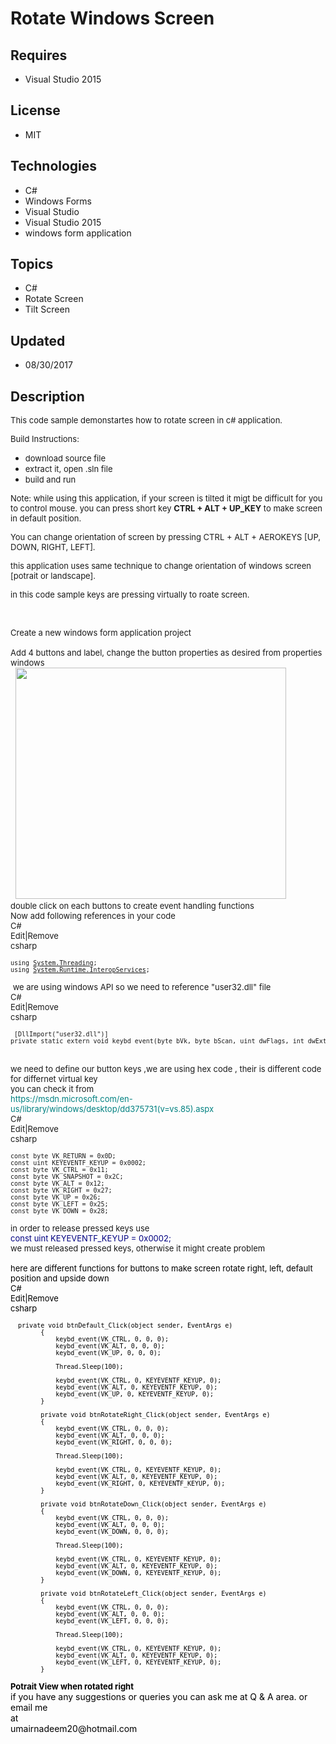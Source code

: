 # Rotate Windows Screen
## Requires
- Visual Studio 2015
## License
- MIT
## Technologies
- C#
- Windows Forms
- Visual Studio
- Visual Studio 2015
- windows form application
## Topics
- C#
- Rotate Screen
- Tilt Screen
## Updated
- 08/30/2017
## Description

<p><span style="font-size:small">This code sample demonstartes how to rotate screen in c# application.</span></p>
<p><span style="font-size:small">Build Instructions:</span></p>
<ul>
<li><span style="font-size:small">download source file </span></li><li><span style="font-size:small">extract it, open .sln file </span></li><li><span style="font-size:small">build and run </span></li></ul>
<p><span style="font-size:small">Note: while using this application, if your screen is tilted it migt be difficult for you to control mouse. you can press short key
<strong>CTRL &#43; ALT &#43; UP_KEY</strong> to make screen in default position.</span></p>
<p><span style="font-size:small">You can change orientation of screen by pressing CTRL &#43; ALT &#43; AEROKEYS [UP, DOWN, RIGHT, LEFT].</span></p>
<p><span style="font-size:small">this application uses same technique to change orientation of windows screen [potrait or landscape].</span></p>
<p><span style="font-size:small">in this code sample keys are pressing virtually to roate screen.</span></p>
<p>&nbsp;</p>
<div><span style="font-size:small">Create a new windows form application project</span></div>
<div><span style="font-size:small"><br>
</span></div>
<div><span style="font-size:small">Add 4 buttons and label, change the button properties as desired from properties windows&nbsp;</span></div>
<div>&nbsp; <img id="178602" src="178602-default.png" alt="" width="433" height="370"></div>
<div></div>
<div><span style="font-size:small">double click on each buttons to create event handling functions</span></div>
<div></div>
<div><span style="font-size:small">Now add following references in your code</span></div>
<div></div>
<div>
<div class="scriptcode">
<div class="pluginEditHolder" pluginCommand="mceScriptCode">
<div class="title"><span style="font-size:small">C#</span></div>
<div class="pluginLinkHolder"><span style="font-size:small"><span class="pluginEditHolderLink">Edit</span>|<span class="pluginRemoveHolderLink">Remove</span></span></div>
<span class="hidden" style="font-size:small">csharp </span>

<div class="preview">
<pre class="csharp"><span style="font-size:small"><span class="cs__keyword">using</span>&nbsp;<a class="libraryLink" href="https://msdn.microsoft.com/en-US/library/System.Threading.aspx" target="_blank" title="Auto generated link to System.Threading">System.Threading</a>;&nbsp;
<span class="cs__keyword">using</span>&nbsp;<a class="libraryLink" href="https://msdn.microsoft.com/en-US/library/System.Runtime.InteropServices.aspx" target="_blank" title="Auto generated link to System.Runtime.InteropServices">System.Runtime.InteropServices</a>;</span></pre>
</div>
</div>
</div>
<div class="endscriptcode"><span style="font-size:small">&nbsp;we are using windows API so we need to reference &quot;user32.dll&quot; file</span></div>
<div class="endscriptcode"></div>
<div class="endscriptcode">
<div class="scriptcode">
<div class="pluginEditHolder" pluginCommand="mceScriptCode">
<div class="title"><span style="font-size:small">C#</span></div>
<div class="pluginLinkHolder"><span style="font-size:small"><span class="pluginEditHolderLink">Edit</span>|<span class="pluginRemoveHolderLink">Remove</span></span></div>
<span class="hidden" style="font-size:small">csharp </span>

<div class="preview">
<pre class="csharp"><span style="font-size:small">&nbsp;[DllImport(<span class="cs__string">&quot;user32.dll&quot;</span>)]&nbsp;
<span class="cs__keyword">private</span>&nbsp;<span class="cs__keyword">static</span>&nbsp;<span class="cs__keyword">extern</span>&nbsp;<span class="cs__keyword">void</span>&nbsp;keybd_event(<span class="cs__keyword">byte</span>&nbsp;bVk,&nbsp;<span class="cs__keyword">byte</span>&nbsp;bScan,&nbsp;<span class="cs__keyword">uint</span>&nbsp;dwFlags,&nbsp;<span class="cs__keyword">int</span>&nbsp;dwExtraInfo);</span></pre>
</div>
</div>
</div>
<div class="endscriptcode">&nbsp;</div>
</div>
<div class="endscriptcode"><span style="font-size:small">we need to define our button keys ,we are using hex code , their is different code for differnet virtual key</span></div>
<div class="endscriptcode"><span style="font-size:small">you can check it from</span></div>
<div class="endscriptcode"><span style="color:#008080; font-size:small">https://msdn.microsoft.com/en-us/library/windows/desktop/dd375731(v=vs.85).aspx</span></div>
<div class="endscriptcode"></div>
<div class="endscriptcode">
<div class="scriptcode">
<div class="pluginEditHolder" pluginCommand="mceScriptCode">
<div class="title"><span style="font-size:small">C#</span></div>
<div class="pluginLinkHolder"><span style="font-size:small"><span class="pluginEditHolderLink">Edit</span>|<span class="pluginRemoveHolderLink">Remove</span></span></div>
<span class="hidden" style="font-size:small">csharp </span>

<div class="preview">
<pre class="csharp"><span style="font-size:small"><span class="cs__keyword">const</span>&nbsp;<span class="cs__keyword">byte</span>&nbsp;VK_RETURN&nbsp;=&nbsp;0x0D;&nbsp;
<span class="cs__keyword">const</span>&nbsp;<span class="cs__keyword">uint</span>&nbsp;KEYEVENTF_KEYUP&nbsp;=&nbsp;0x0002;&nbsp;
<span class="cs__keyword">const</span>&nbsp;<span class="cs__keyword">byte</span>&nbsp;VK_CTRL&nbsp;=&nbsp;0x11;&nbsp;
<span class="cs__keyword">const</span>&nbsp;<span class="cs__keyword">byte</span>&nbsp;VK_SNAPSHOT&nbsp;=&nbsp;0x2C;&nbsp;
<span class="cs__keyword">const</span>&nbsp;<span class="cs__keyword">byte</span>&nbsp;VK_ALT&nbsp;=&nbsp;0x12;&nbsp;
<span class="cs__keyword">const</span>&nbsp;<span class="cs__keyword">byte</span>&nbsp;VK_RIGHT&nbsp;=&nbsp;0x27;&nbsp;
<span class="cs__keyword">const</span>&nbsp;<span class="cs__keyword">byte</span>&nbsp;VK_UP&nbsp;=&nbsp;0x26;&nbsp;
<span class="cs__keyword">const</span>&nbsp;<span class="cs__keyword">byte</span>&nbsp;VK_LEFT&nbsp;=&nbsp;0x25;&nbsp;
<span class="cs__keyword">const</span>&nbsp;<span class="cs__keyword">byte</span>&nbsp;VK_DOWN&nbsp;=&nbsp;0x28;</span></pre>
</div>
</div>
</div>
<div class="endscriptcode"><span style="font-size:small">in order to release pressed keys use&nbsp;</span></div>
</div>
<div class="endscriptcode"><span style="color:#000080; font-size:small">const uint KEYEVENTF_KEYUP = 0x0002;</span></div>
<div class="endscriptcode"></div>
<div class="endscriptcode"><span style="font-size:small">we must released pressed keys, otherwise it might create problem</span></div>
<div class="endscriptcode"><span style="color:#000080; font-size:small"><span style="color:#000000">&nbsp;</span><br>
</span></div>
<div class="endscriptcode"></div>
<div class="endscriptcode"><span style="color:#000000; font-size:small">here are different functions for buttons to make screen rotate right, left, default position and upside down</span></div>
<div class="endscriptcode"><span style="color:#000000">
<div class="scriptcode">
<div class="pluginEditHolder" pluginCommand="mceScriptCode">
<div class="title"><span style="font-size:small">C#</span></div>
<div class="pluginLinkHolder"><span style="font-size:small"><span class="pluginEditHolderLink">Edit</span>|<span class="pluginRemoveHolderLink">Remove</span></span></div>
<span class="hidden" style="font-size:small">csharp </span>

<div class="preview">
<pre class="csharp"><span style="font-size:small">&nbsp;&nbsp;<span class="cs__keyword">private</span>&nbsp;<span class="cs__keyword">void</span>&nbsp;btnDefault_Click(<span class="cs__keyword">object</span>&nbsp;sender,&nbsp;EventArgs&nbsp;e)&nbsp;
&nbsp;&nbsp;&nbsp;&nbsp;&nbsp;&nbsp;&nbsp;&nbsp;{&nbsp;
&nbsp;&nbsp;&nbsp;&nbsp;&nbsp;&nbsp;&nbsp;&nbsp;&nbsp;&nbsp;&nbsp;&nbsp;keybd_event(VK_CTRL,&nbsp;<span class="cs__number">0</span>,&nbsp;<span class="cs__number">0</span>,&nbsp;<span class="cs__number">0</span>);&nbsp;
&nbsp;&nbsp;&nbsp;&nbsp;&nbsp;&nbsp;&nbsp;&nbsp;&nbsp;&nbsp;&nbsp;&nbsp;keybd_event(VK_ALT,&nbsp;<span class="cs__number">0</span>,&nbsp;<span class="cs__number">0</span>,&nbsp;<span class="cs__number">0</span>);&nbsp;
&nbsp;&nbsp;&nbsp;&nbsp;&nbsp;&nbsp;&nbsp;&nbsp;&nbsp;&nbsp;&nbsp;&nbsp;keybd_event(VK_UP,&nbsp;<span class="cs__number">0</span>,&nbsp;<span class="cs__number">0</span>,&nbsp;<span class="cs__number">0</span>);&nbsp;
&nbsp;
&nbsp;&nbsp;&nbsp;&nbsp;&nbsp;&nbsp;&nbsp;&nbsp;&nbsp;&nbsp;&nbsp;&nbsp;Thread.Sleep(<span class="cs__number">100</span>);&nbsp;
&nbsp;
&nbsp;&nbsp;&nbsp;&nbsp;&nbsp;&nbsp;&nbsp;&nbsp;&nbsp;&nbsp;&nbsp;&nbsp;keybd_event(VK_CTRL,&nbsp;<span class="cs__number">0</span>,&nbsp;KEYEVENTF_KEYUP,&nbsp;<span class="cs__number">0</span>);&nbsp;
&nbsp;&nbsp;&nbsp;&nbsp;&nbsp;&nbsp;&nbsp;&nbsp;&nbsp;&nbsp;&nbsp;&nbsp;keybd_event(VK_ALT,&nbsp;<span class="cs__number">0</span>,&nbsp;KEYEVENTF_KEYUP,&nbsp;<span class="cs__number">0</span>);&nbsp;
&nbsp;&nbsp;&nbsp;&nbsp;&nbsp;&nbsp;&nbsp;&nbsp;&nbsp;&nbsp;&nbsp;&nbsp;keybd_event(VK_UP,&nbsp;<span class="cs__number">0</span>,&nbsp;KEYEVENTF_KEYUP,&nbsp;<span class="cs__number">0</span>);&nbsp;
&nbsp;&nbsp;&nbsp;&nbsp;&nbsp;&nbsp;&nbsp;&nbsp;}&nbsp;
&nbsp;
&nbsp;&nbsp;&nbsp;&nbsp;&nbsp;&nbsp;&nbsp;&nbsp;<span class="cs__keyword">private</span>&nbsp;<span class="cs__keyword">void</span>&nbsp;btnRotateRight_Click(<span class="cs__keyword">object</span>&nbsp;sender,&nbsp;EventArgs&nbsp;e)&nbsp;
&nbsp;&nbsp;&nbsp;&nbsp;&nbsp;&nbsp;&nbsp;&nbsp;{&nbsp;
&nbsp;&nbsp;&nbsp;&nbsp;&nbsp;&nbsp;&nbsp;&nbsp;&nbsp;&nbsp;&nbsp;&nbsp;keybd_event(VK_CTRL,&nbsp;<span class="cs__number">0</span>,&nbsp;<span class="cs__number">0</span>,&nbsp;<span class="cs__number">0</span>);&nbsp;
&nbsp;&nbsp;&nbsp;&nbsp;&nbsp;&nbsp;&nbsp;&nbsp;&nbsp;&nbsp;&nbsp;&nbsp;keybd_event(VK_ALT,&nbsp;<span class="cs__number">0</span>,&nbsp;<span class="cs__number">0</span>,&nbsp;<span class="cs__number">0</span>);&nbsp;
&nbsp;&nbsp;&nbsp;&nbsp;&nbsp;&nbsp;&nbsp;&nbsp;&nbsp;&nbsp;&nbsp;&nbsp;keybd_event(VK_RIGHT,&nbsp;<span class="cs__number">0</span>,&nbsp;<span class="cs__number">0</span>,&nbsp;<span class="cs__number">0</span>);&nbsp;
&nbsp;&nbsp;&nbsp;&nbsp;&nbsp;&nbsp;&nbsp;&nbsp;&nbsp;&nbsp;&nbsp;&nbsp;&nbsp;
&nbsp;&nbsp;&nbsp;&nbsp;&nbsp;&nbsp;&nbsp;&nbsp;&nbsp;&nbsp;&nbsp;&nbsp;Thread.Sleep(<span class="cs__number">100</span>);&nbsp;
&nbsp;
&nbsp;&nbsp;&nbsp;&nbsp;&nbsp;&nbsp;&nbsp;&nbsp;&nbsp;&nbsp;&nbsp;&nbsp;keybd_event(VK_CTRL,&nbsp;<span class="cs__number">0</span>,&nbsp;KEYEVENTF_KEYUP,&nbsp;<span class="cs__number">0</span>);&nbsp;
&nbsp;&nbsp;&nbsp;&nbsp;&nbsp;&nbsp;&nbsp;&nbsp;&nbsp;&nbsp;&nbsp;&nbsp;keybd_event(VK_ALT,&nbsp;<span class="cs__number">0</span>,&nbsp;KEYEVENTF_KEYUP,&nbsp;<span class="cs__number">0</span>);&nbsp;
&nbsp;&nbsp;&nbsp;&nbsp;&nbsp;&nbsp;&nbsp;&nbsp;&nbsp;&nbsp;&nbsp;&nbsp;keybd_event(VK_RIGHT,&nbsp;<span class="cs__number">0</span>,&nbsp;KEYEVENTF_KEYUP,&nbsp;<span class="cs__number">0</span>);&nbsp;
&nbsp;&nbsp;&nbsp;&nbsp;&nbsp;&nbsp;&nbsp;&nbsp;}&nbsp;
&nbsp;
&nbsp;&nbsp;&nbsp;&nbsp;&nbsp;&nbsp;&nbsp;&nbsp;<span class="cs__keyword">private</span>&nbsp;<span class="cs__keyword">void</span>&nbsp;btnRotateDown_Click(<span class="cs__keyword">object</span>&nbsp;sender,&nbsp;EventArgs&nbsp;e)&nbsp;
&nbsp;&nbsp;&nbsp;&nbsp;&nbsp;&nbsp;&nbsp;&nbsp;{&nbsp;
&nbsp;&nbsp;&nbsp;&nbsp;&nbsp;&nbsp;&nbsp;&nbsp;&nbsp;&nbsp;&nbsp;&nbsp;keybd_event(VK_CTRL,&nbsp;<span class="cs__number">0</span>,&nbsp;<span class="cs__number">0</span>,&nbsp;<span class="cs__number">0</span>);&nbsp;
&nbsp;&nbsp;&nbsp;&nbsp;&nbsp;&nbsp;&nbsp;&nbsp;&nbsp;&nbsp;&nbsp;&nbsp;keybd_event(VK_ALT,&nbsp;<span class="cs__number">0</span>,&nbsp;<span class="cs__number">0</span>,&nbsp;<span class="cs__number">0</span>);&nbsp;
&nbsp;&nbsp;&nbsp;&nbsp;&nbsp;&nbsp;&nbsp;&nbsp;&nbsp;&nbsp;&nbsp;&nbsp;keybd_event(VK_DOWN,&nbsp;<span class="cs__number">0</span>,&nbsp;<span class="cs__number">0</span>,&nbsp;<span class="cs__number">0</span>);&nbsp;
&nbsp;
&nbsp;&nbsp;&nbsp;&nbsp;&nbsp;&nbsp;&nbsp;&nbsp;&nbsp;&nbsp;&nbsp;&nbsp;Thread.Sleep(<span class="cs__number">100</span>);&nbsp;
&nbsp;
&nbsp;&nbsp;&nbsp;&nbsp;&nbsp;&nbsp;&nbsp;&nbsp;&nbsp;&nbsp;&nbsp;&nbsp;keybd_event(VK_CTRL,&nbsp;<span class="cs__number">0</span>,&nbsp;KEYEVENTF_KEYUP,&nbsp;<span class="cs__number">0</span>);&nbsp;
&nbsp;&nbsp;&nbsp;&nbsp;&nbsp;&nbsp;&nbsp;&nbsp;&nbsp;&nbsp;&nbsp;&nbsp;keybd_event(VK_ALT,&nbsp;<span class="cs__number">0</span>,&nbsp;KEYEVENTF_KEYUP,&nbsp;<span class="cs__number">0</span>);&nbsp;
&nbsp;&nbsp;&nbsp;&nbsp;&nbsp;&nbsp;&nbsp;&nbsp;&nbsp;&nbsp;&nbsp;&nbsp;keybd_event(VK_DOWN,&nbsp;<span class="cs__number">0</span>,&nbsp;KEYEVENTF_KEYUP,&nbsp;<span class="cs__number">0</span>);&nbsp;
&nbsp;&nbsp;&nbsp;&nbsp;&nbsp;&nbsp;&nbsp;&nbsp;}&nbsp;
&nbsp;
&nbsp;&nbsp;&nbsp;&nbsp;&nbsp;&nbsp;&nbsp;&nbsp;<span class="cs__keyword">private</span>&nbsp;<span class="cs__keyword">void</span>&nbsp;btnRotateLeft_Click(<span class="cs__keyword">object</span>&nbsp;sender,&nbsp;EventArgs&nbsp;e)&nbsp;
&nbsp;&nbsp;&nbsp;&nbsp;&nbsp;&nbsp;&nbsp;&nbsp;{&nbsp;
&nbsp;&nbsp;&nbsp;&nbsp;&nbsp;&nbsp;&nbsp;&nbsp;&nbsp;&nbsp;&nbsp;&nbsp;keybd_event(VK_CTRL,&nbsp;<span class="cs__number">0</span>,&nbsp;<span class="cs__number">0</span>,&nbsp;<span class="cs__number">0</span>);&nbsp;
&nbsp;&nbsp;&nbsp;&nbsp;&nbsp;&nbsp;&nbsp;&nbsp;&nbsp;&nbsp;&nbsp;&nbsp;keybd_event(VK_ALT,&nbsp;<span class="cs__number">0</span>,&nbsp;<span class="cs__number">0</span>,&nbsp;<span class="cs__number">0</span>);&nbsp;
&nbsp;&nbsp;&nbsp;&nbsp;&nbsp;&nbsp;&nbsp;&nbsp;&nbsp;&nbsp;&nbsp;&nbsp;keybd_event(VK_LEFT,&nbsp;<span class="cs__number">0</span>,&nbsp;<span class="cs__number">0</span>,&nbsp;<span class="cs__number">0</span>);&nbsp;
&nbsp;
&nbsp;&nbsp;&nbsp;&nbsp;&nbsp;&nbsp;&nbsp;&nbsp;&nbsp;&nbsp;&nbsp;&nbsp;Thread.Sleep(<span class="cs__number">100</span>);&nbsp;
&nbsp;
&nbsp;&nbsp;&nbsp;&nbsp;&nbsp;&nbsp;&nbsp;&nbsp;&nbsp;&nbsp;&nbsp;&nbsp;keybd_event(VK_CTRL,&nbsp;<span class="cs__number">0</span>,&nbsp;KEYEVENTF_KEYUP,&nbsp;<span class="cs__number">0</span>);&nbsp;
&nbsp;&nbsp;&nbsp;&nbsp;&nbsp;&nbsp;&nbsp;&nbsp;&nbsp;&nbsp;&nbsp;&nbsp;keybd_event(VK_ALT,&nbsp;<span class="cs__number">0</span>,&nbsp;KEYEVENTF_KEYUP,&nbsp;<span class="cs__number">0</span>);&nbsp;
&nbsp;&nbsp;&nbsp;&nbsp;&nbsp;&nbsp;&nbsp;&nbsp;&nbsp;&nbsp;&nbsp;&nbsp;keybd_event(VK_LEFT,&nbsp;<span class="cs__number">0</span>,&nbsp;KEYEVENTF_KEYUP,&nbsp;<span class="cs__number">0</span>);&nbsp;
&nbsp;&nbsp;&nbsp;&nbsp;&nbsp;&nbsp;&nbsp;&nbsp;}</span></pre>
</div>
</div>
</div>
<div class="endscriptcode"><img id="178641" src="178641-right%20rotated.png" alt=""></div>
<div class="endscriptcode"><strong><span style="font-size:small">Potrait View when rotated right</span></strong></div>
<div class="endscriptcode">if you have any suggestions or queries you can ask me at Q &amp; A area. or email me</div>
<div class="endscriptcode">at</div>
<div class="endscriptcode">umairnadeem20@hotmail.com&nbsp;</div>
<br>
</span></div>
<div class="endscriptcode"></div>
<div class="endscriptcode"></div>
<div class="endscriptcode"></div>
</div>
<div></div>
<div></div>
